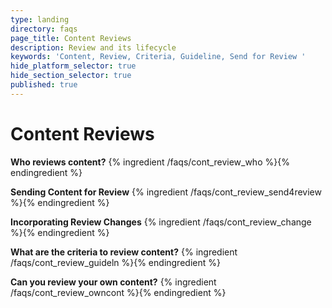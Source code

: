 ```yaml
---
type: landing
directory: faqs
page_title: Content Reviews
description: Review and its lifecycle
keywords: 'Content, Review, Criteria, Guideline, Send for Review '
hide_platform_selector: true
hide_section_selector: true
published: true
---
```


# Content Reviews

**Who reviews content?**
{% ingredient /faqs/cont_review_who %}{% endingredient %}

**Sending Content for Review**
{% ingredient /faqs/cont_review_send4review %}{% endingredient %}

**Incorporating Review Changes**
{% ingredient /faqs/cont_review_change %}{% endingredient %}

**What are the criteria to review content?**
{% ingredient /faqs/cont_review_guideln %}{% endingredient %}

**Can you review your own content?**
{% ingredient /faqs/cont_review_owncont %}{% endingredient %}
